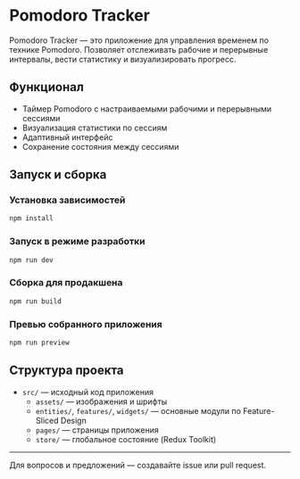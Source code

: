 # Pomodoro Tracker

Pomodoro Tracker — это приложение для управления временем по технике Pomodoro. Позволяет отслеживать рабочие и перерывные интервалы, вести статистику и визуализировать прогресс.

## Функционал

- Таймер Pomodoro с настраиваемыми рабочими и перерывными сессиями
- Визуализация статистики по сессиям
- Адаптивный интерфейс
- Сохранение состояния между сессиями

## Запуск и сборка

### Установка зависимостей

```bash
npm install
```

### Запуск в режиме разработки

```bash
npm run dev
```

### Сборка для продакшена

```bash
npm run build
```

### Превью собранного приложения

```bash
npm run preview
```

## Структура проекта

- `src/` — исходный код приложения
  - `assets/` — изображения и шрифты
  - `entities/`, `features/`, `widgets/` — основные модули по Feature-Sliced Design
  - `pages/` — страницы приложения
  - `store/` — глобальное состояние (Redux Toolkit)

---

Для вопросов и предложений — создавайте issue или pull request.
